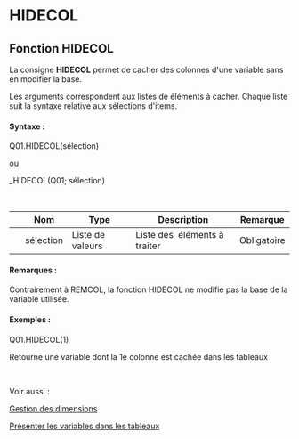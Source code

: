 # HIDECOL

## Fonction HIDECOL

La consigne **HIDECOL** permet de cacher des colonnes d'une variable sans en modifier la base.

Les arguments correspondent aux listes de éléments à cacher. Chaque liste suit la syntaxe relative aux sélections d'items.

#### Syntaxe :&nbsp;

Q01.HIDECOL(sélection)

ou

\_HIDECOL(Q01; sélection)

&nbsp;

| &nbsp; | **Nom** |**Type**|**Description**|**Remarque** |
| --- | --- | --- | --- | --- |
| &nbsp; | sélection | Liste de valeurs | Liste des&nbsp; éléments à traiter | Obligatoire |


#### Remarques :

Contrairement à REMCOL, la fonction HIDECOL ne modifie pas la base de la variable utilisée.

#### Exemples :

Q01.HIDECOL(1)

Retourne une variable dont la 1e colonne est cachée dans les tableaux

&nbsp;

Voir aussi :&nbsp;

[Gestion des dimensions](<Gererlesdimensionsdesvariables1.md>)

[Présenter les variables dans les tableaux](<Presenterlesvariablesdanslestab1.md>)